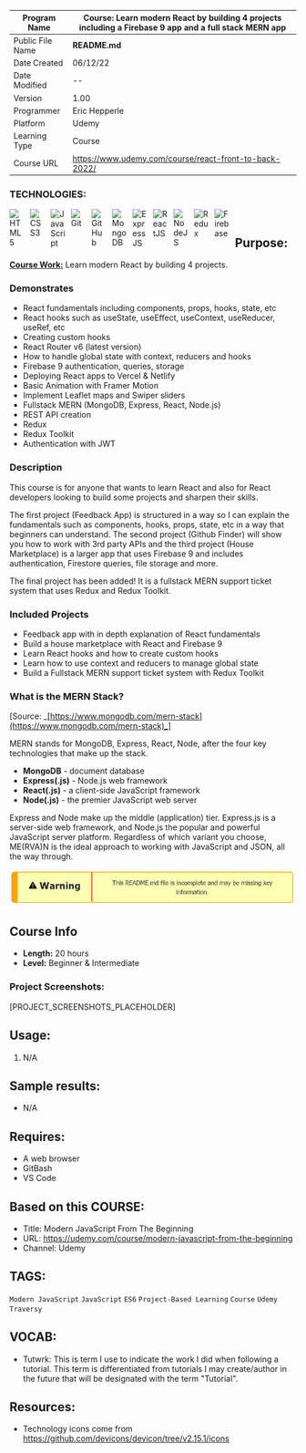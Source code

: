 | Program Name     | **Course: Learn modern React by building 4 projects including a Firebase 9 app and a full stack MERN app** |
| ---------------- | ---------------------------------------------------------------------------------------------------------- |
| Public File Name | **README.md**                                                                                              |
| Date Created     | 06/12/22                                                                                                   |
| Date Modified    | --                                                                                                         |
| Version          | 1.00                                                                                                       |
| Programmer       | Eric Hepperle                                                                                              |
| Platform         | Udemy                                                                                                      |
| Learning Type    | Course                                                                                                     |
| Course URL       | https://www.udemy.com/course/react-front-to-back-2022/                                                     |

### TECHNOLOGIES:

<img align="left" alt="HTML5" title="HTML5" width="26px" src="https://cdn.jsdelivr.net/gh/devicons/devicon/icons/html5/html5-original.svg" style="padding-right:10px;" />
<img align="left" alt="CSS3" title="CSS3" width="26px" src="https://cdn.jsdelivr.net/gh/devicons/devicon/icons/css3/css3-original.svg" style="padding-right:10px;" />
<img align="left" alt="JavaScript" title="JavaScript" width="26px" src="https://cdn.jsdelivr.net/gh/devicons/devicon/icons/javascript/javascript-original.svg" style="padding-right:10px;" />

<img align="left" alt="Git" title="Git" width="26px" src="https://cdn.jsdelivr.net/gh/devicons/devicon/icons/git/git-original.svg" style="padding-right:10px;" />


<img align="left" alt="GitHub" title="GitHub" width="26px" src="https://user-images.githubusercontent.com/3369400/139448065-39a229ba-4b06-434b-bc67-616e2ed80c8f.png" style="padding-right:10px;" />

<img align="left" alt="MongoDB" title="MongoDB" width="26px" src="https://cdn.jsdelivr.net/gh/devicons/devicon/icons/mongodb/mongodb-original.svg" style="padding-right:10px;" />

<img align="left" alt="ExpressJS" title="ExpressJS" width="26px" src="https://cdn.jsdelivr.net/gh/devicons/devicon/icons/express/express-original.svg" style="padding-right:10px;" />

<img align="left" alt="ReactJS" title="ReactJS" width="26px" src="https://cdn.jsdelivr.net/gh/devicons/devicon/icons/react/react-original.svg" style="padding-right:10px;" />
<img align="left" alt="NodeJS" title="NodeJS" width="26px" src="https://cdn.jsdelivr.net/gh/devicons/devicon/icons/nodejs/nodejs-original.svg" style="padding-right:10px;" />

<img align="left" alt="Redux" title="Redux" width="26px" src="https://cdn.jsdelivr.net/gh/devicons/devicon/icons/redux/redux-original.svg" style="padding-right:10px;" />

<img align="left" alt="Firebase" title="Firebase" width="26px" src="https://cdn.jsdelivr.net/gh/devicons/devicon/icons/firebase/firebase-plain.svg" style="padding-right:10px;" />


<br>

## Purpose:
**<u>Course Work:</u>** Learn modern React by building 4 projects.

### Demonstrates

- React fundamentals including components, props, hooks, state, etc
- React hooks such as useState, useEffect, useContext, useReducer, useRef, etc
- Creating custom hooks
- React Router v6 (latest version)
- How to handle global state with context, reducers and hooks
- Firebase 9 authentication, queries, storage
- Deploying React apps to Vercel & Netlify
- Basic Animation with Framer Motion
- Implement Leaflet maps and Swiper sliders
- Fullstack MERN (MongoDB, Express, React, Node.js)
- REST API creation
- Redux
- Redux Toolkit
- Authentication with JWT

### Description

This course is for anyone that wants to learn React and also for React developers looking to build some projects and sharpen their skills.

The first project (Feedback App) is structured in a way so I can explain the fundamentals such as components, hooks, props, state, etc in a way that beginners can understand. The second project (Github Finder) will show you how to work with 3rd party APIs and the third project (House Marketplace) is a larger app that uses Firebase 9 and includes authentication, Firestore queries, file storage and more.

The final project has been added! It is a fullstack MERN support ticket system that uses Redux and Redux Toolkit.

### Included Projects

- Feedback app with in depth explanation of React fundamentals
- Build a house marketplace with React and Firebase 9
- Learn React hooks and how to create custom hooks
- Learn how to use context and reducers to manage global state
- Build a Fullstack MERN support ticket system with Redux Toolkit

### What is the MERN Stack?

[Source: _[https://www.mongodb.com/mern-stack](https://www.mongodb.com/mern-stack)_]

MERN stands for MongoDB, Express, React, Node, after the four key technologies that make up the stack.

- **MongoDB** - document database
- **Express(.js)** - Node.js web framework
- **React(.js)** - a client-side JavaScript framework
- **Node(.js)** - the premier JavaScript web server


Express and Node make up the middle (application) tier. Express.js is a server-side web framework, and Node.js the popular and powerful JavaScript server platform. Regardless of which variant you choose, ME(RVA)N is the ideal approach to working with JavaScript and JSON, all the way through.

![Warning](img/warning-1.jpg)

## Course Info

- **Length:** 20 hours
- **Level:** Beginner & Intermediate
  
### Project Screenshots:

[PROJECT_SCREENSHOTS_PLACEHOLDER]


## Usage:
1. N/A
   
## Sample results: 

- N/A

## Requires:
* A web browser
* GitBash
* VS Code
  
## Based on this COURSE:
- Title: Modern JavaScript From The Beginning
- URL: https://udemy.com/course/modern-javascript-from-the-beginning
- Channel: Udemy

## TAGS:
`Modern JavaScript` `JavaScript` `ES6` `Project-Based Learning` `Course` `Udemy` `Traversy`

## VOCAB:
- Tutwrk: This is term I use to indicate the work I did when following a tutorial. This term is differentiated from tutorials I may create/author in the future that will be designated with the term "Tutorial".

## Resources:
- Technology icons come from https://github.com/devicons/devicon/tree/v2.15.1/icons
